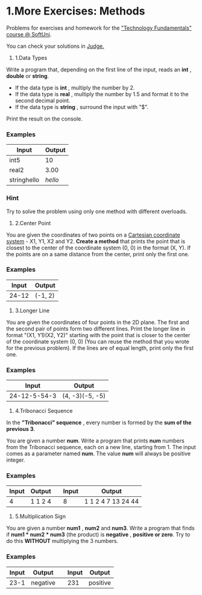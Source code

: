 # 1.More Exercises: Methods

Problems for exercises and homework for the [&quot;Technology Fundamentals&quot; course @ SoftUni](https://softuni.bg/modules/57/tech-module-4-0/).

You can check your solutions in [Judge.](https://judge.softuni.bg/Contests/1294)

1. 1.Data Types

Write a program that, depending on the first line of the input, reads an **int** , **double** or **string**.

- If the data type is **int** , multiply the number by 2.
- If the data type is **real** , multiply the number by 1.5 and format it to the second decimal point.
- If the data type is **string** , surround the input with &quot;$&quot;.

Print the result on the console.

### Examples

| **Input** | **Output** |
| --- | --- |
| int5 | 10 |
| real2 | 3.00 |
| stringhello | $hello$ |

### Hint

Try to solve the problem using only one method with different overloads.

1. 2.Center Point

You are given the coordinates of two points on a [Cartesian coordinate system](https://en.wikipedia.org/wiki/Cartesian_coordinate_system) - X1, Y1, X2 and Y2. **Create a method** that prints the point that is closest to the center of the coordinate system (0, 0) in the format (X, Y). If the points are on a same distance from the center, print only the first one.

### Examples

| **Input** | **Output** |
| --- | --- |
| 24-12 | (-1, 2) |

1. 3.Longer Line

You are given the coordinates of four points in the 2D plane. The first and the second pair of points form two different lines. Print the longer line in format &quot;(X1, Y1)(X2, Y2)&quot; starting with the point that is closer to the center of the coordinate system (0, 0) (You can reuse the method that you wrote for the previous problem). If the lines are of equal length, print only the first one.

### Examples

| **Input** | **Output** |
| --- | --- |
| 24-12-5-54-3 | (4, -3)(-5, -5) |

1. 4.Tribonacci Sequence

In the **&quot;Tribonacci&quot; sequence** , every number is formed by the **sum of the previous 3**.

You are given a number **num**. Write a program that prints **num** numbers from the Tribonacci sequence, each on a new line, starting from 1. The input comes as a parameter named **num**. The value **num** will always be positive integer.

### Examples

| **Input** | **Output** |   | **Input** | **Output** |
| --- | --- | --- | --- | --- |
| 4 | 1 1 2 4  |   | 8 | 1 1 2 4 7 13 24 44 |

1. 5.Multiplication Sign

You are given a number **num1** , **num2** and **num3**. Write a program that finds if **num1 \* num2 \* num3** (the product) is **negative** , **positive or zero**. Try to do this **WITHOUT** multiplying the 3 numbers.

### Examples

| **Input** | **Output** |   | **Input** | **Output** |
| --- | --- | --- | --- | --- |
| 23-1 | negative  |   | 231 | positive |
